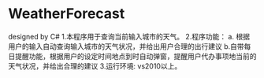 # WeatherForecast
designed by C#
1.本程序用于查询当前输入城市的天气。
2.程序功能：
a. 根据用户的输入自动查询输入城市的天气状况，并给出用户合理的出行建议
b.自带每日提醒功能，根据用户的设定时间地点到时自动弹窗，提醒用户代办事项地当前的天气状况，并给出合理的建议
3.运行环境:
vs2010以上。
